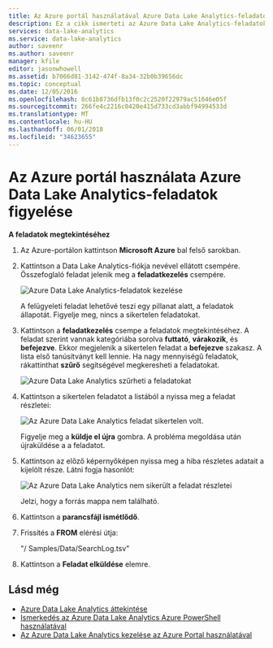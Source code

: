 ```yaml
---
title: Az Azure portál használatával Azure Data Lake Analytics-feladatok figyelése
description: Ez a cikk ismerteti az Azure Data Lake Analytics-feladatok hibaelhárítása az Azure-portál használatával.
services: data-lake-analytics
ms.service: data-lake-analytics
author: saveenr
ms.author: saveenr
manager: kfile
editor: jasonwhowell
ms.assetid: b7066d81-3142-474f-8a34-32b0b39656dc
ms.topic: conceptual
ms.date: 12/05/2016
ms.openlocfilehash: 8c61b8736dfb13f0c2c2520f22979ac51646e05f
ms.sourcegitcommit: 266fe4c2216c0420e415d733cd3abbf94994533d
ms.translationtype: MT
ms.contentlocale: hu-HU
ms.lasthandoff: 06/01/2018
ms.locfileid: "34623655"
---
```

# <a name="monitor-jobs-in-azure-data-lake-analytics-using-the-azure-portal"></a>Az Azure portál használata Azure Data Lake Analytics-feladatok figyelése

**A feladatok megtekintéséhez**

1. Az Azure-portálon kattintson **Microsoft Azure** bal felső sarokban.
2. Kattintson a Data Lake Analytics-fiókja nevével ellátott csempére.  Összefoglaló feladat jelenik meg a **feladatkezelés** csempére.

    ![Azure Data Lake Analytics-feladatok kezelése](./media/data-lake-analytics-monitor-and-troubleshoot-tutorial/data-lake-analytics-job-management.png)

    A felügyeleti feladat lehetővé teszi egy pillanat alatt, a feladatok állapotát. Figyelje meg, nincs a sikertelen feladatokat.
3. Kattintson a **feladatkezelés** csempe a feladatok megtekintéséhez. A feladat szerint vannak kategóriába sorolva **futtató**, **várakozik**, és **befejezve**. Ekkor megjelenik a sikertelen feladat a **befejezve** szakasz. A lista első tanúsítványt kell lennie. Ha nagy mennyiségű feladatok, rákattinthat **szűrő** segítségével megkeresheti a feladatokat.

    ![Azure Data Lake Analytics szűrheti a feladatokat](./media/data-lake-analytics-monitor-and-troubleshoot-tutorial/data-lake-analytics-filter-jobs.png)
4. Kattintson a sikertelen feladatot a listából a nyissa meg a feladat részletei:

    ![Az Azure Data Lake Analytics feladat sikertelen volt.](./media/data-lake-analytics-monitor-and-troubleshoot-tutorial/data-lake-analytics-failed-job.png)

    Figyelje meg a **küldje el újra** gombra. A probléma megoldása után újraküldése a a feladatot.
5. Kattintson az előző képernyőképen nyissa meg a hiba részletes adatait a kijelölt része.  Látni fogja hasonlót:

    ![Az Azure Data Lake Analytics nem sikerült a feladat részletei](./media/data-lake-analytics-monitor-and-troubleshoot-tutorial/data-lake-analytics-failed-job-details.png)

    Jelzi, hogy a forrás mappa nem található.
6. Kattintson a **parancsfájl ismétlődő**.
7. Frissítés a **FROM** elérési útja:

    "/ Samples/Data/SearchLog.tsv"
8. Kattintson a **Feladat elküldése** elemre.

## <a name="see-also"></a>Lásd még
* [Azure Data Lake Analytics áttekintése](data-lake-analytics-overview.md)
* [Ismerkedés az Azure Data Lake Analytics Azure PowerShell használatával](data-lake-analytics-get-started-powershell.md)
* [Az Azure Data Lake Analytics kezelése az Azure Portal használatával](data-lake-analytics-manage-use-portal.md)
